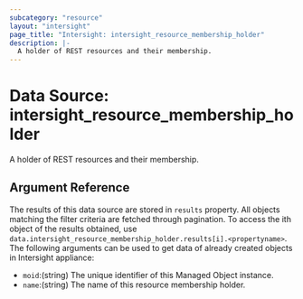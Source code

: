 ```yaml
---
subcategory: "resource"
layout: "intersight"
page_title: "Intersight: intersight_resource_membership_holder"
description: |-
  A holder of REST resources and their membership.
---
```


# Data Source: intersight_resource_membership_holder
A holder of REST resources and their membership.
## Argument Reference
The results of this data source are stored in `results` property.
All objects matching the filter criteria are fetched through pagination.
To access the ith object of the results obtained, use `data.intersight_resource_membership_holder.results[i].<propertyname>`.
The following arguments can be used to get data of already created objects in Intersight appliance:
* `moid`:(string) The unique identifier of this Managed Object instance. 
* `name`:(string) The name of this resource membership holder. 
 